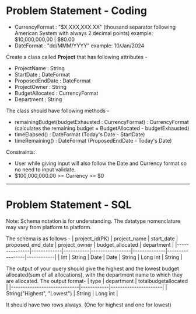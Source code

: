 # Problem Statement - Coding

- CurrencyFormat : "$X,XXX,XXX.XX" (thousand separator following American System with always 2 decimal points) example: $10,000,000,00 | $80.00
- DateFormat : "dd/MMM/YYYY" example: 10/Jan/2024

Create a class called **Project** that has following attributes -
- ProjectName : String
- StartDate : DateFormat
- ProposedEndDate : DateFormat
- ProjectOwner : String
- BudgetAllocated : CurrencyFormat
- Department : String

The class should have following methods -
- remainingBudget(budgetExhausted : CurrencyFormat) : CurrencyFormat (calculates the remaining budget = BudgetAllocated - budgetExhausted)
- timeElapsed() : DateFormat (Today's Date - StartDate)
- timeRemaining() : DateFormat (ProposedEndDate - Today's Date)

Constraints:
- User while giving input will also follow the Date and Currency format so no need to input validate.
- $100,000,000.00 >= Currency >= $0

---

# Problem Statement - SQL

Note: Schema notation is for understanding. The datatype nomenclature may vary from platform to platform.

The schema is as follows - 
| project_id(PK) | project_name | start_date | proposed_end_date | project_owner | budget_allocated | department |
|---------------|-------------|-----------|-----------------|--------------|-----------------|------------|
| Int           | String      | Date      | Date            | String       | Long int        | String     |

The output of your query should give the highest and the lowest budget allocated(sum of all allocations), with the department name to which they are allocated. The output format-
| type                        | department | totalbudgetallocated |
|-----------------------------|------------|----------------------|
| String("Highest", "Lowest") | String     | Long int             |

It should have two rows always. (One for highest and one for lowest)
